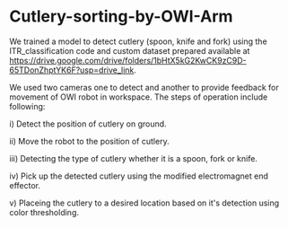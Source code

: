 # Cutlery-sorting-by-OWI-Arm
We trained a model to detect cutlery (spoon, knife and fork) using the ITR_classification code and custom dataset prepared available at https://drive.google.com/drive/folders/1bHtX5kG2KwCK9zC9D-65TDonZhptYK6F?usp=drive_link.

We used two cameras one to detect and another to provide feedback for movement of OWI robot in workspace.
The steps of operation include following:

i) Detect the position of cutlery on ground.

ii) Move the robot to the position of cutlery.

iii) Detecting the type of cutlery whether it is a spoon, fork or knife.

iv) Pick up the detected cutlery using the modified electromagnet end effector.

v) Placeing the cutlery to a desired location based on it's detection using color thresholding.

